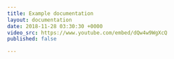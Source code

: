 ```yaml
---
title: Example documentation
layout: documentation
date: 2018-11-28 03:30:30 +0000
video_src: https://www.youtube.com/embed/dQw4w9WgXcQ
published: false

---
```

